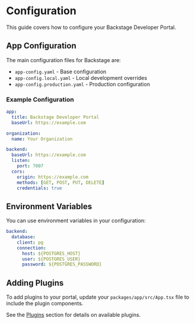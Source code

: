 # Configuration

This guide covers how to configure your Backstage Developer Portal.

## App Configuration

The main configuration files for Backstage are:

- `app-config.yaml` - Base configuration
- `app-config.local.yaml` - Local development overrides
- `app-config.production.yaml` - Production configuration

### Example Configuration

```yaml
app:
  title: Backstage Developer Portal
  baseUrl: https://example.com

organization:
  name: Your Organization

backend:
  baseUrl: https://example.com
  listen:
    port: 7007
  cors:
    origin: https://example.com
    methods: [GET, POST, PUT, DELETE]
    credentials: true
```

## Environment Variables

You can use environment variables in your configuration:

```yaml
backend:
  database:
    client: pg
    connection:
      host: ${POSTGRES_HOST}
      user: ${POSTGRES_USER}
      password: ${POSTGRES_PASSWORD}
```

## Adding Plugins

To add plugins to your portal, update your `packages/app/src/App.tsx` file to include the plugin components.

See the [Plugins](plugins.md) section for details on available plugins.
